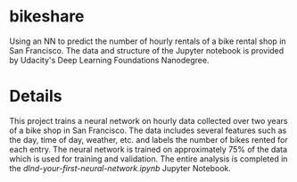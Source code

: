# bikeshare
Using an NN to predict the number of hourly rentals of a bike rental shop in San Francisco. The data and structure of the Jupyter notebook is provided
by Udacity's Deep Learning Foundations Nanodegree.

# Details
This project trains a neural network on hourly data collected over two years of a bike shop in San Francisco. The data includes several features such as the day, time of day, weather, etc. and labels the number of bikes rented for each entry. The neural network is trained on approximately 75% of the data which is used for training and validation. The entire analysis is completed in the _dlnd-your-first-neural-network.ipynb_ Jupyter Notebook.
